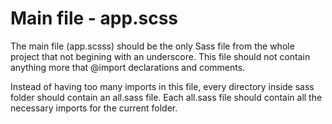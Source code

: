# Main file - app.scss

The main file (app.scsss) should be the only Sass file from the whole project that not begining with an underscore. This file should not contain anything more that @import declarations and comments.

Instead of having too many imports in this file, every directory inside sass folder should contain an all.sass file. Each all.sass file should contain all the necessary imports for the current folder.